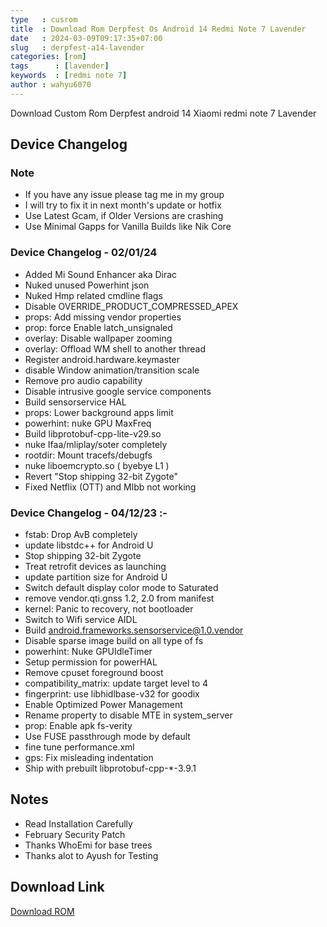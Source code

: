 ```yaml
---
type   : cusrom
title  : Download Rom Derpfest Os Android 14 Redmi Note 7 Lavender
date   : 2024-03-09T09:17:35+07:00
slug   : derpfest-a14-lavender
categories: [rom]
tags      : [lavender]
keywords  : [redmi note 7]
author : wahyu6070
---
```


Download Custom Rom Derpfest android 14 Xiaomi redmi note 7 Lavender

## Device Changelog

### Note
- If you have any issue please tag me in my group
- I will try to fix it in next month's update or hotfix
- Use Latest Gcam, if Older Versions are crashing
- Use Minimal Gapps for Vanilla Builds like Nik Core


### Device Changelog - 02/01/24
- Added Mi Sound Enhancer aka Dirac
- Nuked unused Powerhint json
- Nuked Hmp related cmdline flags
- Disable OVERRIDE_PRODUCT_COMPRESSED_APEX
- props: Add missing vendor properties
- prop: force Enable latch_unsignaled
- overlay: Disable wallpaper zooming
- overlay: Offload WM shell to another thread
- Register android.hardware.keymaster
- disable Window animation/transition scale
- Remove pro audio capability
- Disable intrusive google service components
- Build sensorservice HAL
- props: Lower background apps limit
- powerhint: nuke GPU MaxFreq
- Build libprotobuf-cpp-lite-v29.so
- nuke Ifaa/mliplay/soter completely
- rootdir: Mount tracefs/debugfs
- nuke liboemcrypto.so ( byebye L1 )
- Revert "Stop shipping 32-bit Zygote"
- Fixed Netflix (OTT) and Mlbb not working

### Device Changelog - 04/12/23 :-
- fstab: Drop AvB completely
- update libstdc++ for Android U
- Stop shipping 32-bit Zygote
- Treat retrofit devices as launching
- update partition size for Android U
- Switch default display color mode to Saturated
- remove vendor.qti.gnss 1.2, 2.0 from manifest
- kernel: Panic to recovery, not bootloader
- Switch to Wifi service AIDL
- Build android.frameworks.sensorservice@1.0.vendor
- Disable sparse image build on all type of fs
- powerhint: Nuke GPUIdleTimer
- Setup permission for powerHAL
- Remove cpuset foreground boost
- compatibility_matrix: update target level to 4
- fingerprint: use libhidlbase-v32 for goodix
- Enable Optimized Power Management
- Rename property to disable MTE in system_server
- prop: Enable apk fs-verity
- Use FUSE passthrough mode by default
- fine tune performance.xml
- gps: Fix misleading indentation
- Ship with prebuilt libprotobuf-cpp-*-3.9.1

## Notes
- Read Installation Carefully
- February Security Patch
- Thanks WhoEmi for base trees
- Thanks alot to Ayush for Testing 

## Download Link
[Download ROM](https://www.pling.com/p/1889410/)




